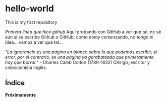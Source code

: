 # hello-world
This is my first repository

*Primera línea que hice github* Aquí probando con GitHub a ver que tal; no sé aún si se escribe Github o GitHub, como estoy comenzando, no tengo ni idea... vamos a ver que tal...

*"La ignorancia es una página en blanco sobre la que podemos escribir; el error, por el contrario, es una página ya garabateada que primeramente hay que borrar."* - Charles Caleb Colton (1780-1832) Clérigo, escritor y coleccionista inglés. 


## Índice

**Próximamente**
